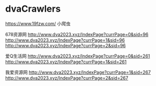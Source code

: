 # dvaCrawlers
https://www.19fzw.com/  小爬虫


678资源网 
http://www.dva2023.xyz/IndexPage?currPage=0&sid=96
http://www.dva2023.xyz/IndexPage?currPage=1&sid=96
http://www.dva2023.xyz/IndexPage?currPage=2&sid=96

爱Q生活网
http://www.dva2023.xyz/IndexPage?currPage=0&sid=261
http://www.dva2023.xyz/IndexPage?currPage=1&sid=261

我爱资源网
http://www.dva2023.xyz/IndexPage?currPage=1&sid=267
http://www.dva2023.xyz/IndexPage?currPage=2&sid=267



